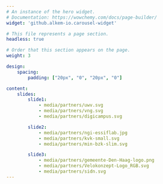 ```yaml
---
# An instance of the hero widget.
# Documentation: https://wowchemy.com/docs/page-builder/
widget: 'github.alkem-io.carousel-widget'

# This file represents a page section.
headless: true

# Order that this section appears on the page.
weight: 3

design:
    spacing:
        padding: ["20px", "0", "20px", "0"]

content:
    slides:
        slide1:
            - media/partners/uwv.svg
            - media/partners/vng.svg
            - media/partners/digicampus.svg

        slide2:
            - media/partners/ngi-essiflab.jpg
            - media/partners/kvk-small.svg   
            - media/partners/min-bzk-slim.svg

        slide3:
            - media/partners/gemeente-Den-Haag-logo.png
            - media/partners/Velokonzept-Logo_RGB.svg   
            - media/partners/sidn.svg
---
```


